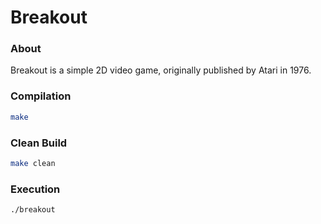 # Breakout
### About
Breakout is a simple 2D video game, originally published by Atari in 1976.

### Compilation
```Bash
make
```

### Clean Build
```Bash
make clean
```

### Execution
```Bash
./breakout
```
